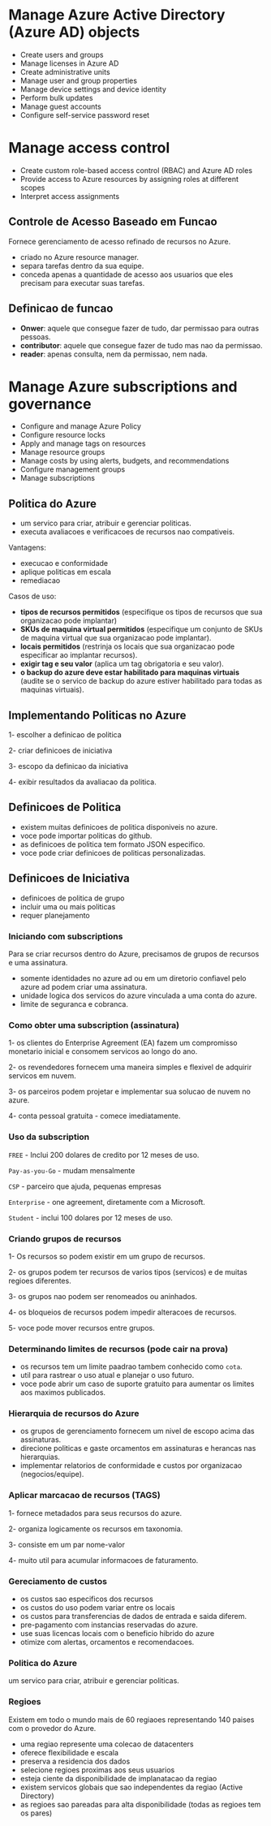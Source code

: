 # Manage Azure Active Directory (Azure AD) objects 

- Create users and groups
- Manage licenses in Azure AD
- Create administrative units
- Manage user and group properties
- Manage device settings and device identity
- Perform bulk updates
- Manage guest accounts
- Configure self-service password reset

# Manage access control

- Create custom role-based access control (RBAC) and Azure AD roles
- Provide access to Azure resources by assigning roles at different scopes
- Interpret access assignments

## Controle de Acesso Baseado em Funcao
Fornece gerenciamento de acesso refinado de recursos no Azure.

- criado no Azure resource manager.
- separa tarefas dentro da sua equipe.
- conceda apenas a quantidade de acesso aos usuarios que eles precisam para executar suas tarefas.

## Definicao de funcao
- **Onwer**: aquele que consegue fazer de tudo, dar permissao para outras pessoas.
- **contributor**: aquele que consegue fazer de tudo mas nao da permissao.
- **reader**: apenas consulta, nem da permissao, nem nada.







# Manage Azure subscriptions and governance

- Configure and manage Azure Policy
- Configure resource locks
- Apply and manage tags on resources
- Manage resource groups
- Manage costs by using alerts, budgets, and recommendations
- Configure management groups
- Manage subscriptions

## Politica do Azure
- um servico para criar, atribuir e gerenciar politicas.
- executa avaliacoes e verificacoes de recursos nao compativeis.

Vantagens:
- execucao e conformidade
- aplique politicas em escala
- remediacao

Casos de uso:
- **tipos de recursos permitidos** (especifique os tipos de recursos que sua organizacao pode implantar)
- **SKUs de maquina virtual permitidos** (especifique um conjunto de SKUs de maquina virtual que sua organizacao pode implantar).
- **locais permitidos** (restrinja os locais que sua organizacao pode especificar ao implantar recursos).
- **exigir tag e seu valor** (aplica um tag obrigatoria e seu valor).
- **o backup do azure deve estar habilitado para maquinas virtuais** (audite se o servico de backup do azure estiver habilitado para todas as maquinas virtuais).

## Implementando Politicas no Azure
1- escolher a definicao de politica

2- criar definicoes de iniciativa

3- escopo da definicao da iniciativa

4- exibir resultados da avaliacao da politica.

## Definicoes de Politica
- existem muitas definicoes de politica disponiveis no azure.
- voce pode importar politicas do github.
- as definicoes de politica tem formato JSON especifico.
- voce pode criar definicoes de politicas personalizadas.

## Definicoes de Iniciativa
- definicoes de politica de grupo
- incluir uma ou mais politicas
- requer planejamento
































### Iniciando com subscriptions

Para se criar recursos dentro do Azure, precisamos de grupos de recursos e uma assinatura.

- somente identidades no azure ad ou em um diretorio confiavel pelo azure ad podem criar uma assinatura.
- unidade logica dos servicos do azure vinculada a uma conta do azure.
- limite de seguranca e cobranca.

### Como obter uma subscription (assinatura)
1- os clientes do Enterprise Agreement (EA) fazem um compromisso monetario inicial e consomem servicos ao longo do ano.

2- os revendedores fornecem uma maneira simples e flexivel de adquirir servicos em nuvem.

3- os parceiros podem projetar e implementar sua solucao de nuvem no azure.

4- conta pessoal gratuita - comece imediatamente.

### Uso da subscription
`FREE` - Inclui 200 dolares de credito por 12 meses de uso.

`Pay-as-you-Go` - mudam mensalmente

`CSP` - parceiro que ajuda, pequenas empresas

`Enterprise` - one agreement, diretamente com a Microsoft.

`Student` - inclui 100 dolares por 12 meses de uso.

### Criando grupos de recursos
1- Os recursos so podem existir em um grupo de recursos.

2- os grupos podem ter recursos de varios tipos (servicos) e de muitas regioes diferentes.

3- os grupos nao podem ser renomeados ou aninhados.

4- os bloqueios de recursos  podem impedir alteracoes de recursos.

5- voce pode mover recursos entre grupos.

### Determinando limites de recursos (pode cair na prova)
- os recursos tem um limite paadrao tambem conhecido como `cota`.
- util para rastrear o uso atual e planejar o uso futuro.
- voce pode abrir um caso de suporte gratuito para aumentar os limites aos maximos publicados.

### Hierarquia de recursos do Azure
- os grupos de gerenciamento fornecem um nivel de escopo acima das assinaturas.
- direcione politicas e gaste orcamentos em assinaturas e herancas nas hierarquias.
- implementar relatorios de conformidade e custos por organizacao (negocios/equipe).

### Aplicar marcacao de recursos (TAGS)
1- fornece metadados para seus recursos do azure.

2- organiza logicamente os recursos em taxonomia.

3- consiste em um par nome-valor

4- muito util para acumular informacoes de faturamento.

### Gereciamento de custos
- os custos sao especificos dos recursos
- os custos do uso podem variar entre os locais
- os custos para transferencias de dados de entrada e saida diferem.
- pre-pagamento com instancias reservadas do azure.
- use suas licencas locais com o beneficio hibrido do azure
- otimize com alertas, orcamentos e recomendacoes.

### Politica do Azure
um servico para criar, atribuir e gerenciar politicas.











### Regioes
Existem em todo o mundo mais de 60 regiaoes representando 140 paises com o provedor do Azure.

- uma regiao represente uma colecao de datacenters
- oferece flexibilidade e escala
- preserva a residencia dos dados
- selecione regioes proximas aos seus usuarios
- esteja ciente da disponibilidade de implanatacao da regiao
- existem servicos globais que sao independentes da regiao (Active Directory)
- as regioes sao pareadas para alta disponibilidade (todas as regioes tem os pares)







